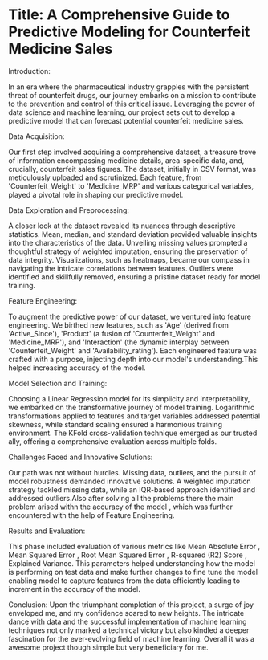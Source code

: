 
# Title: A Comprehensive Guide to Predictive Modeling for Counterfeit Medicine Sales
Introduction:

In an era where the pharmaceutical industry grapples with the persistent threat of counterfeit drugs, our journey embarks on a mission to contribute to the prevention and control of this critical issue. Leveraging the power of data science and machine learning, our project sets out to develop a predictive model that can forecast potential counterfeit medicine sales. 

Data Acquisition:

Our first step involved acquiring a comprehensive dataset, a treasure trove of information encompassing medicine details, area-specific data, and, crucially, counterfeit sales figures. The dataset, initially in CSV format, was meticulously uploaded and scrutinized. Each feature, from 'Counterfeit_Weight' to 'Medicine_MRP' and various categorical variables, played a pivotal role in shaping our predictive model.

Data Exploration and Preprocessing:

A closer look at the dataset revealed its nuances through descriptive statistics. Mean, median, and standard deviation provided valuable insights into the characteristics of the data. Unveiling missing values prompted a thoughtful strategy of weighted imputation, ensuring the preservation of data integrity. Visualizations, such as heatmaps, became our compass in navigating the intricate correlations between features. Outliers were identified and skillfully removed, ensuring a pristine dataset ready for model training.

Feature Engineering:

To augment the predictive power of our dataset, we ventured into feature engineering. We birthed new features, such as 'Age' (derived from 'Active_Since'), 'Product' (a fusion of 'Counterfeit_Weight' and 'Medicine_MRP'), and 'Interaction' (the dynamic interplay between 'Counterfeit_Weight' and 'Availability_rating'). Each engineered feature was crafted with a purpose, injecting depth into our model's understanding.This helped increasing accuracy of the model.

Model Selection and Training:

Choosing a Linear Regression model for its simplicity and interpretability, we embarked on the transformative journey of model training. Logarithmic transformations applied to features and target variables addressed potential skewness, while standard scaling ensured a harmonious training environment. The KFold cross-validation technique emerged as our trusted ally, offering a comprehensive evaluation across multiple folds.

Challenges Faced and Innovative Solutions:

Our path was not without hurdles. Missing data, outliers, and the pursuit of model robustness demanded innovative solutions. A weighted imputation strategy tackled missing data, while an IQR-based approach identified and addressed outliers.Also after solving all the problems there the main problem arised withn the accuracy of the model , which was further encountered with the help of Feature Engineering.

Results and Evaluation:

This phase included evaluation of various metrics like Mean Absolute Error , Mean Squared Error , Root Mean Squared Error , R-squared (R2) Score , Explained Variance. This parameters helped understanding how the model is performing on test data and make further changes to fine tune the model enabling model to capture features from the data efficiently leading to increment in the accuracy of the model.

Conclusion:
Upon the triumphant completion of this project, a surge of joy enveloped me, and my confidence soared to new heights. The intricate dance with data and the successful implementation of machine learning techniques not only marked a technical victory but also kindled a deeper fascination for the ever-evolving field of machine learning. Overall it was a awesome project though simple but very beneficiary for me.
